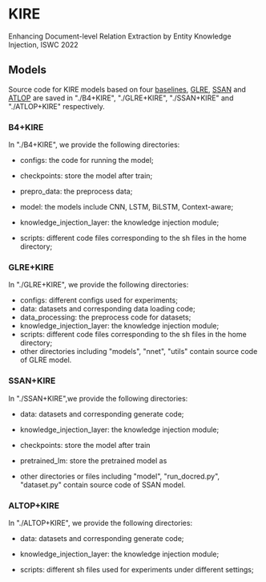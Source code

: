 # KIRE
Enhancing Document-level Relation Extraction by Entity Knowledge Injection, ISWC 2022


## Models
Source code for KIRE models based on four [baselines](https://github.com/thunlp/DocRED), [GLRE](https://github.com/nju-websoft/GLRE),  [SSAN](https://github.com/BenfengXu/SSAN) and [ATLOP](https://github.com/wzhouad/ATLOP)  are saved in "./B4+KIRE",  "./GLRE+KIRE", "./SSAN+KIRE"  and "./ATLOP+KIRE" respectively.

### B4+KIRE

In "./B4+KIRE", we provide the following directories:

* configs: the code for running the model;

* checkpoints: store the model after train;

* prepro_data:  the preprocess data;

* model: the models include CNN, LSTM, BiLSTM, Context-aware;

* knowledge_injection_layer: the knowledge injection module;

* scripts: different code files corresponding to the sh files in the home directory;

  



### GLRE+KIRE

In "./GLRE+KIRE", we provide the following directories:
* configs: different configs used for experiments;
* data: datasets and corresponding data loading code;
* data_processing: the preprocess code for datasets;
* knowledge_injection_layer: the knowledge injection module;
* scripts: different code files corresponding to the sh files in the home directory;
* other directories including "models", "nnet", "utils" contain source code of GLRE model.



### SSAN+KIRE

In "./SSAN+KIRE",we provide the following directories:

* data: datasets and corresponding generate code;

* knowledge_injection_layer: the knowledge injection module;

* checkpoints: store the model after train

* pretrained_lm: store the pretrained model as 

* other directories or files including "model", "run_docred.py", "dataset.py" contain source code of SSAN model.

  

### ALTOP+KIRE

In "./ALTOP+KIRE", we provide the following directories:

* data: datasets and corresponding generate code;

* knowledge_injection_layer: the knowledge injection module;

* scripts: different sh files used for experiments under different settings;





